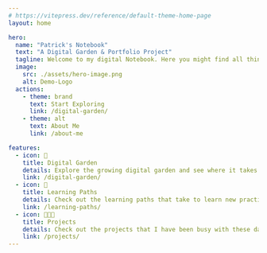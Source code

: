 ```yaml
---
# https://vitepress.dev/reference/default-theme-home-page
layout: home

hero:
  name: "Patrick's Notebook"
  text: "A Digital Garden & Portfolio Project"
  tagline: Welcome to my digital Notebook. Here you might find all things that I share via the learn in public initiative.
  image:
    src: ./assets/hero-image.png
    alt: Demo-Logo
  actions:
    - theme: brand
      text: Start Exploring
      link: /digital-garden/
    - theme: alt
      text: About Me
      link: /about-me

features:
  - icon: 🌱
    title: Digital Garden
    details: Explore the growing digital garden and see where it takes you this time.
    link: /digital-garden/
  - icon: 📖
    title: Learning Paths
    details: Check out the learning paths that take to learn new practices, technologies and ideologies
    link: /learning-paths/
  - icon: 👨🏾‍💻
    title: Projects
    details: Check out the projects that I have been busy with these days.
    link: /projects/
---
```


